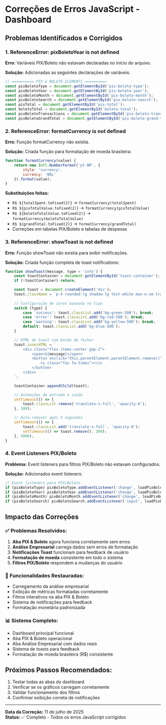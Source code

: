 # Correções de Erros JavaScript - Dashboard

## Problemas Identificados e Corrigidos

### 1. **ReferenceError: pixBoletoYear is not defined**
**Erro:** Variáveis PIX/Boleto não estavam declaradas no início do arquivo.

**Solução:** Adicionadas as seguintes declarações de variáveis:
```javascript
// ========== PIX & BOLETO ELEMENTS ==========
const pixBoletoType = document.getElementById('pix-boleto-type');
const pixBoletoYear = document.getElementById('pix-boleto-year');
const pixBoletoMonth = document.getElementById('pix-boleto-month');
const pixBoletoSearch = document.getElementById('pix-boleto-search');
const pixTotal = document.getElementById('pix-total');
const boletoTotal = document.getElementById('boleto-total');
const pixBoletoTransactions = document.getElementById('pix-boleto-transactions');
const pixBoletoGrandTotal = document.getElementById('pix-boleto-grand-total');
```

### 2. **ReferenceError: formatCurrency is not defined**
**Erro:** Função formatCurrency não existia.

**Solução:** Criada função para formatação de moeda brasileira:
```javascript
function formatCurrency(value) {
    return new Intl.NumberFormat('pt-BR', {
        style: 'currency',
        currency: 'BRL'
    }).format(value);
}
```

**Substituições feitas:**
- `R$ ${totalSpent.toFixed(2)}` → `formatCurrency(totalSpent)`
- `R$ ${pixTotalValue.toFixed(2)}` → `formatCurrency(pixTotalValue)`
- `R$ ${boletoTotalValue.toFixed(2)}` → `formatCurrency(boletoTotalValue)`
- `R$ ${grandTotal.toFixed(2)}` → `formatCurrency(grandTotal)`
- Correções em tabelas PIX/Boleto e tabelas de despesas

### 3. **ReferenceError: showToast is not defined**
**Erro:** Função showToast não existia para exibir notificações.

**Solução:** Criada função completa de toast notifications:
```javascript
function showToast(message, type = 'info') {
    const toastContainer = document.getElementById('toast-container');
    if (!toastContainer) return;

    const toast = document.createElement('div');
    toast.className = `p-4 rounded-lg shadow-lg text-white max-w-sm transform transition-all duration-300 translate-x-full opacity-0`;
    
    // Configuração de cores baseada no tipo
    switch (type) {
        case 'success': toast.classList.add('bg-green-500'); break;
        case 'error': toast.classList.add('bg-red-500'); break;
        case 'warning': toast.classList.add('bg-yellow-500'); break;
        default: toast.classList.add('bg-blue-500');
    }

    // HTML do toast com botão de fechar
    toast.innerHTML = `
        <div class="flex items-center gap-2">
            <span>${message}</span>
            <button onclick="this.parentElement.parentElement.remove()" class="ml-2 text-white hover:text-gray-200">
                <i class="fas fa-times"></i>
            </button>
        </div>
    `;

    toastContainer.appendChild(toast);

    // Animações de entrada e saída
    setTimeout(() => {
        toast.classList.remove('translate-x-full', 'opacity-0');
    }, 100);

    // Auto-remover após 5 segundos
    setTimeout(() => {
        toast.classList.add('translate-x-full', 'opacity-0');
        setTimeout(() => toast.remove(), 300);
    }, 5000);
}
```

### 4. **Event Listeners PIX/Boleto**
**Problema:** Event listeners para filtros PIX/Boleto não estavam configurados.

**Solução:** Adicionados event listeners:
```javascript
// Event listeners para PIX/Boleto
if (pixBoletoType) pixBoletoType.addEventListener('change', loadPixBoletoData);
if (pixBoletoYear) pixBoletoYear.addEventListener('change', loadPixBoletoData);
if (pixBoletoMonth) pixBoletoMonth.addEventListener('change', loadPixBoletoData);
if (pixBoletoSearch) pixBoletoSearch.addEventListener('input', loadPixBoletoData);
```

## Impacto das Correções

### ✅ Problemas Resolvidos:
1. **Aba PIX & Boleto** agora funciona corretamente sem erros
2. **Análise Empresarial** carrega dados sem erros de formatação
3. **Notificações Toast** funcionam para feedback de usuário
4. **Formatação de moeda** consistente em todo o sistema
5. **Filtros PIX/Boleto** respondem a mudanças do usuário

### 🎯 Funcionalidades Restauradas:
- Carregamento da análise empresarial
- Exibição de métricas formatadas corretamente
- Filtros interativos na aba PIX & Boleto
- Sistema de notificações para feedback
- Formatação monetária padronizada

### 📊 Sistema Completo:
- Dashboard principal funcional
- Aba PIX & Boleto operacional
- Aba Análise Empresarial com dados reais
- Sistema de toasts para feedback
- Formatação de moeda brasileira (R$) consistente

## Próximos Passos Recomendados:
1. Testar todas as abas do dashboard
2. Verificar se os gráficos carregam corretamente
3. Validar funcionamento dos filtros
4. Confirmar exibição correta de notificações

---
**Data da Correção:** 11 de julho de 2025  
**Status:** ✅ Completo - Todos os erros JavaScript corrigidos
